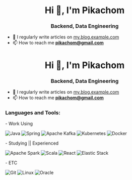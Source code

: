<h1 align="center">Hi 👋, I'm Pikachom</h1>
<h3 align="center">Backend, Data Engineering</h3>

- 📝 I regularly write articles on [my.blog.example.com](my.blog.example.com)
- 📫 How to reach me **pikachom@gmail.com**


<h1 align="center">Hi 👋, I'm Pikachom</h1>
<h3 align="center">Backend, Data Engineering</h3>

- 📝 I regularly write articles on [my.blog.example.com](my.blog.example.com)
- 📫 How to reach me **pikachom@gmail.com**

<h3 align="left">Languages and Tools:</h3>
<p align="left"> - Work Using</p>
<p align="left">

![Java](https://img.shields.io/static/v1?style=for-the-badge&message=Java&color=007396&logo=Java&logoColor=FFFFFF&label=)
![Spring](https://img.shields.io/badge/spring-%236DB33F.svg?style=for-the-badge&logo=spring&logoColor=white)
![Apache Kafka](https://img.shields.io/static/v1?style=for-the-badge&message=Apache+Kafka&color=231F20&logo=Apache+Kafka&logoColor=FFFFFF&label=)
![Kubernetes](https://img.shields.io/static/v1?style=for-the-badge&message=Kubernetes&color=326CE5&logo=Kubernetes&logoColor=FFFFFF&label=)
![Docker](https://img.shields.io/static/v1?style=for-the-badge&message=Docker&color=2496ED&logo=Docker&logoColor=FFFFFF&label=)

</p>
<p align="left"> - Studying || Experienced</p>
<p>

![Apache Spark](https://img.shields.io/static/v1?style=for-the-badge&message=Apache+Spark&color=E25A1C&logo=Apache+Spark&logoColor=FFFFFF&label=)
![Scala](https://img.shields.io/static/v1?style=for-the-badge&message=Scala&color=DC322F&logo=Scala&logoColor=FFFFFF&label=)
![React](https://img.shields.io/static/v1?style=for-the-badge&message=React&color=222222&logo=React&logoColor=61DAFB&label=)
![Elastic Stack](https://img.shields.io/static/v1?style=for-the-badge&message=Elastic+Stack&color=005571&logo=Elastic+Stack&logoColor=FFFFFF&label=)



</p>


<p align="left"> - ETC</p>
<p>

![Git](https://img.shields.io/static/v1?style=for-the-badge&message=Git&color=F05032&logo=Git&logoColor=FFFFFF&label=)
![Linux](https://img.shields.io/static/v1?style=for-the-badge&message=Linux&color=222222&logo=Linux&logoColor=FCC624&label=)
![Oracle](https://img.shields.io/static/v1?style=for-the-badge&message=Oracle&color=F80000&logo=Oracle&logoColor=FFFFFF&label=)

</p> 






[comment]: <> (https://raw.githubusercontent.com/progfay/shields-with-icon/master/README.md)
